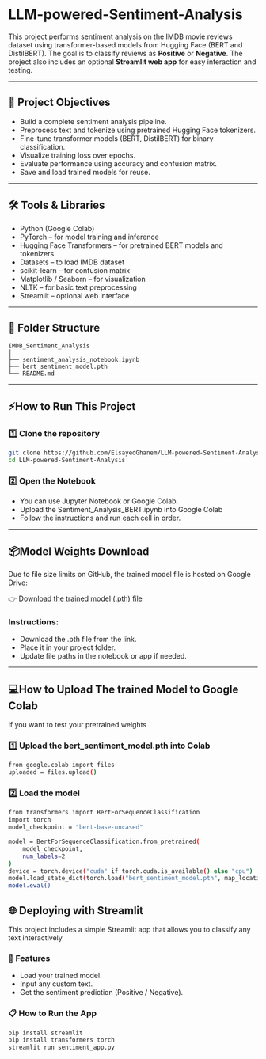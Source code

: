 # LLM-powered-Sentiment-Analysis

This project performs sentiment analysis on the IMDB movie reviews dataset using transformer-based models from Hugging Face (BERT and DistilBERT). The goal is to classify reviews as **Positive** or **Negative**. The project also includes an optional **Streamlit web app** for easy interaction and testing.

---
## 🎯 Project Objectives
- Build a complete sentiment analysis pipeline.
- Preprocess text and tokenize using pretrained Hugging Face tokenizers.
- Fine-tune transformer models (BERT, DistilBERT) for binary classification.
- Visualize training loss over epochs.
- Evaluate performance using accuracy and confusion matrix.
- Save and load trained models for reuse.
---
## 🛠️  Tools & Libraries
- Python (Google Colab)
- PyTorch – for model training and inference
- Hugging Face Transformers – for pretrained BERT models and tokenizers
- Datasets – to load IMDB dataset
- scikit-learn – for confusion matrix
- Matplotlib / Seaborn – for visualization
- NLTK – for basic text preprocessing
- Streamlit – optional web interface
---

 ## 📂 Folder Structure 

 ```
 IMDB_Sentiment_Analysis
│
├── sentiment_analysis_notebook.ipynb
├── bert_sentiment_model.pth
└── README.md
 ```       
---
## ⚡How to Run This Project
### 1️⃣ Clone the repository
```bash
git clone https://github.com/ElsayedGhanem/LLM-powered-Sentiment-Analysis.git
cd LLM-powered-Sentiment-Analysis
```
### 2️⃣ Open the Notebook
- You can use Jupyter Notebook or Google Colab.
- Upload the Sentiment_Analysis_BERT.ipynb into Google Colab
- Follow the instructions and run each cell in order.
---

## 📦Model Weights Download

Due to file size limits on GitHub, the trained model file is hosted on Google Drive:

👉 [Download the trained model (.pth) file](https://drive.google.com/file/d/1Jyn2gS5622krssoMnYVaixpOH0Gnsl-V/view?usp=drive_link)
### Instructions:
- Download the .pth file from the link.
- Place it in your project folder.
- Update file paths in the notebook or app if needed.

---
## 💻How to Upload The trained Model to Google Colab

If you want to test your pretrained weights

### 1️⃣ Upload the bert_sentiment_model.pth into Colab
```bash
from google.colab import files
uploaded = files.upload()
```
### 2️⃣ Load the model
```bash
from transformers import BertForSequenceClassification
import torch
model_checkpoint = "bert-base-uncased"

model = BertForSequenceClassification.from_pretrained(
    model_checkpoint,
    num_labels=2
)
device = torch.device("cuda" if torch.cuda.is_available() else "cpu")
model.load_state_dict(torch.load("bert_sentiment_model.pth", map_location=device))
model.eval()
```

## 🌐 Deploying with Streamlit

This project includes a simple Streamlit app that allows you to classify any text interactively

### 📌 Features
- Load your trained model.
- Input any custom text.
- Get the sentiment prediction (Positive / Negative).

### 📋 How to Run the App 
```bash
pip install streamlit
pip install transformers torch
streamlit run sentiment_app.py
```


